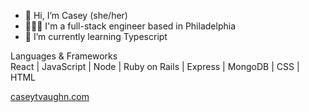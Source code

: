 - 👋  Hi, I’m Casey (she/her)
- 👩🏼‍💻  I'm a full-stack engineer based in Philadelphia
- 🌱  I’m currently learning Typescript


Languages & Frameworks
<br>
React | JavaScript | Node | Ruby on Rails | Express | MongoDB | CSS | HTML

[caseytvaughn.com](caseytvaughn.com)

